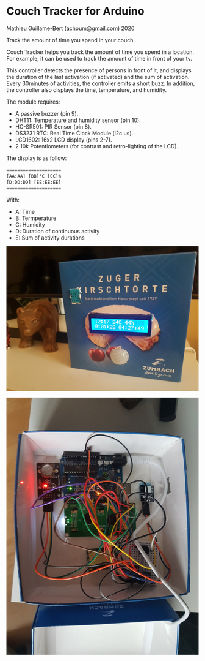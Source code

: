 # Couch Tracker for Arduino

Mathieu Guillame-Bert (achoum@gmail.com)
2020

Track the amount of time you spend in your couch.

Couch Tracker helps you track the amount of time you spend in a location. For example, it can be used to track the amount of time in front of your tv.

This controller detects the presence of persons in front of it, and displays the duration of the last activation (if activated) and the sum of activation. Every 30minutes of activities, the controller emits a short buzz. In addition, the controller also displays the time, temperature, and humidity.

The module requires:
- A passive buzzer (pin 9).
- DHT11: Temperature and humidity sensor (pin 10).
- HC-SR501: PIR Sensor (pin 8).
- DS3231 RTC:  Real Time Clock Module (i2c us).
- LCD1602: 16x2 LCD display (pins 2-7).
- 2 10k Potentiometers (for contrast and retro-lighting of the LCD).

The display is as follow:

```
====================
[AA:AA] [BB]°C [CC]%
[D:DD:DD] [EE:EE:EE]
====================
```

With:
- A: Time
- B: Termperature
- C: Humidity
- D: Duration of continuous activity
- E: Sum of activity durations


![Outside](https://github.com/achoum/couch-tracker/blob/master/outside.jpg)

![Inside](https://github.com/achoum/couch-tracker/blob/master/inside.jpg)
